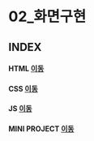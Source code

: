 # 02_화면구현
INDEX
---
#### HTML [이동](./01html.md)
#### CSS [이동](./02css.md)
#### JS [이동](./03js.md)
#### MINI PROJECT [이동](.miniproject01.md)





